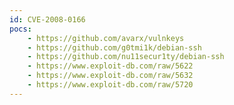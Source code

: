 ```yaml
---
id: CVE-2008-0166
pocs:
    - https://github.com/avarx/vulnkeys
    - https://github.com/g0tmi1k/debian-ssh
    - https://github.com/nu11secur1ty/debian-ssh
    - https://www.exploit-db.com/raw/5622
    - https://www.exploit-db.com/raw/5632
    - https://www.exploit-db.com/raw/5720
---
```

